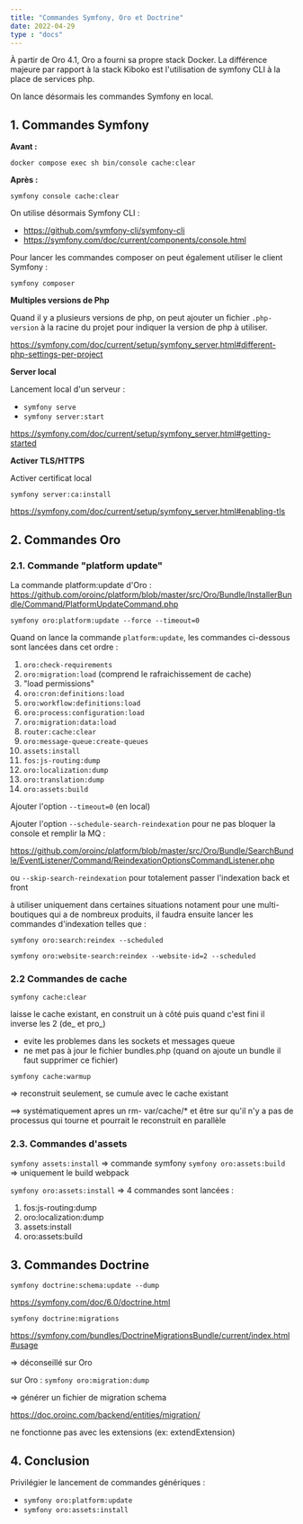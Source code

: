 ```yaml
---
title: "Commandes Symfony, Oro et Doctrine"
date: 2022-04-29
type : "docs"
---
```


À partir de Oro 4.1, Oro a fourni sa propre stack Docker. La différence majeure par rapport à la stack Kiboko est l'utilisation de symfony CLI  à la place de services php.

On lance désormais les commandes Symfony en local.

## 1. Commandes Symfony

**Avant :**

`docker compose exec sh bin/console cache:clear`

**Après :**

`symfony console cache:clear`

On utilise désormais Symfony CLI :  
- https://github.com/symfony-cli/symfony-cli
- https://symfony.com/doc/current/components/console.html

Pour lancer les commandes composer on peut également utiliser le client Symfony :

`symfony composer`

**Multiples versions de Php**

Quand il y a plusieurs versions de php, on peut ajouter un fichier `.php-version` à la racine du projet pour indiquer la version de php à utiliser.

https://symfony.com/doc/current/setup/symfony_server.html#different-php-settings-per-project

**Server local**

Lancement local d'un serveur :

- `symfony serve`
- `symfony server:start`

https://symfony.com/doc/current/setup/symfony_server.html#getting-started

**Activer TLS/HTTPS**

Activer certificat local

`symfony server:ca:install`

https://symfony.com/doc/current/setup/symfony_server.html#enabling-tls

## 2. Commandes Oro

### 2.1. Commande "platform update"

La commande platform:update d'Oro : https://github.com/oroinc/platform/blob/master/src/Oro/Bundle/InstallerBundle/Command/PlatformUpdateCommand.php

`symfony oro:platform:update --force --timeout=0`

Quand on lance la commande `platform:update`, les commandes ci-dessous sont lancées dans cet ordre :

1. `oro:check-requirements`
2. `oro:migration:load` (comprend le rafraichissement de cache)
3. "load permissions"
4. `oro:cron:definitions:load`
5. `oro:workflow:definitions:load`
6. `oro:process:configuration:load`
7. `oro:migration:data:load`
8. `router:cache:clear`
9. `oro:message-queue:create-queues`
10. `assets:install`
11. `fos:js-routing:dump`
12. `oro:localization:dump`
13. `oro:translation:dump`
14. `oro:assets:build`

Ajouter l'option `--timeout=0` (en local)

Ajouter l'option `--schedule-search-reindexation`
pour ne pas bloquer la console et remplir la MQ :

https://github.com/oroinc/platform/blob/master/src/Oro/Bundle/SearchBundle/EventListener/Command/ReindexationOptionsCommandListener.php

ou `--skip-search-reindexation` pour totalement passer l'indexation back et front

à utiliser uniquement dans certaines situations notament pour une multi-boutiques qui a de nombreux produits, il faudra ensuite lancer les commandes d'indexation telles que :

`symfony oro:search:reindex --scheduled`

`symfony oro:website-search:reindex --website-id=2 --scheduled`


### 2.2 Commandes de cache

`symfony cache:clear`

laisse le cache existant, en construit un à côté puis quand c'est fini il inverse les 2 (de_ et pro_)

- evite les problemes dans les sockets et messages queue
- ne met pas à jour le fichier bundles.php (quand on ajoute un bundle il faut supprimer ce fichier)

`symfony cache:warmup`

=> reconstruit seulement, se cumule avec le cache existant

==> systématiquement apres un rm- var/cache/* et être sur qu'il n'y a pas de processus qui tourne et pourrait le reconstruit en parallèle


### 2.3. Commandes d'assets

`symfony assets:install` => commande symfony
`symfony oro:assets:build` => uniquement le build webpack

`symfony oro:assets:install` => 4 commandes sont lancées :
1. fos:js-routing:dump
2. oro:localization:dump
3. assets:install
4. oro:assets:build


## 3. Commandes Doctrine

`symfony doctrine:schema:update --dump`

https://symfony.com/doc/6.0/doctrine.html

`symfony doctrine:migrations`

https://symfony.com/bundles/DoctrineMigrationsBundle/current/index.html#usage

=> déconseillé sur Oro

sur Oro :
`symfony oro:migration:dump`

=> générer un fichier de migration schema

https://doc.oroinc.com/backend/entities/migration/

ne fonctionne pas avec les extensions (ex: extendExtension)


## 4. Conclusion

Privilégier le lancement de commandes génériques :
- `symfony oro:platform:update`
- `symfony oro:assets:install`
